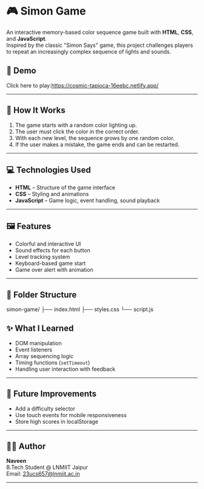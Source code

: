 # 🎮 Simon Game

An interactive memory-based color sequence game built with **HTML**, **CSS**, and **JavaScript**.  
Inspired by the classic "Simon Says" game, this project challenges players to repeat an increasingly complex sequence of lights and sounds.

## 🚀 Demo

Click here to play:https://cosmic-tapioca-16eebc.netlify.app/

---

## 🧠 How It Works

1. The game starts with a random color lighting up.
2. The user must click the color in the correct order.
3. With each new level, the sequence grows by one random color.
4. If the user makes a mistake, the game ends and can be restarted.

---

## 💻 Technologies Used

- **HTML** – Structure of the game interface
- **CSS** – Styling and animations
- **JavaScript** – Game logic, event handling, sound playback

---

## 🖼️ Features

- Colorful and interactive UI
- Sound effects for each button
- Level tracking system
- Keyboard-based game start
- Game over alert with animation

---

## 📂 Folder Structure
simon-game/
├── index.html
├── styles.css
└── script.js

## ✨ What I Learned

- DOM manipulation
- Event listeners
- Array sequencing logic
- Timing functions (`setTimeout`)
- Handling user interaction with feedback

---

## 📌 Future Improvements

- Add a difficulty selector
- Use touch events for mobile responsiveness
- Store high scores in localStorage

---

## 🧑‍💻 Author

**Naveen**  
B.Tech Student @ LNMIIT Jaipur  
Email: [23ucs657@lnmiit.ac.in](mailto:23ucs657@lnmiit.ac.in)

---
